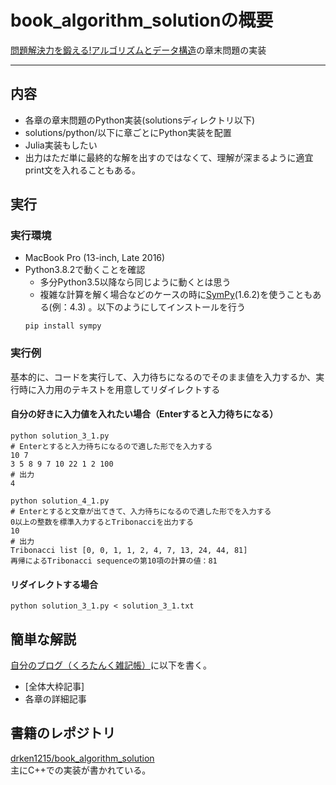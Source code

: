 # book_algorithm_solutionの概要
[問題解決力を鍛える!アルゴリズムとデータ構造](https://www.amazon.co.jp/dp/4065128447)の章末問題の実装

---
## 内容
* 各章の章末問題のPython実装(solutionsディレクトリ以下)
* solutions/python/以下に章ごとにPython実装を配置
* Julia実装もしたい
* 出力はただ単に最終的な解を出すのではなくて、理解が深まるように適宜print文を入れることもある。

## 実行
### 実行環境
* MacBook Pro (13-inch, Late 2016)
* Python3.8.2で動くことを確認
  * 多分Python3.5以降なら同じように動くとは思う
  * 複雑な計算を解く場合などのケースの時に[SymPy](https://github.com/sympy/sympy)(1.6.2)を使うこともある(例：4.3) 。以下のようにしてインストールを行う
  ```
  pip install sympy
  ```
### 実行例
基本的に、コードを実行して、入力待ちになるのでそのまま値を入力するか、実行時に入力用のテキストを用意してリダイレクトする
#### 自分の好きに入力値を入れたい場合（Enterすると入力待ちになる）
```
python solution_3_1.py
# Enterとすると入力待ちになるので適した形でを入力する
10 7
3 5 8 9 7 10 22 1 2 100
# 出力
4
```
```
python solution_4_1.py
# Enterとすると文章が出てきて、入力待ちになるので適した形でを入力する
0以上の整数を標準入力するとTribonacciを出力する
10
# 出力
Tribonacci list [0, 0, 1, 1, 2, 4, 7, 13, 24, 44, 81]
再帰によるTribonacci sequenceの第10項の計算の値：81
```

#### リダイレクトする場合
```
python solution_3_1.py < solution_3_1.txt
```

## 簡単な解説
[自分のブログ（くろたんく雑記帳）](https://blacktanktop.hatenablog.com/)に以下を書く。
* [全体大枠記事]
* 各章の詳細記事

## 書籍のレポジトリ
[drken1215/book_algorithm_solution](https://github.com/drken1215/book_algorithm_solution)  
主にC++での実装が書かれている。